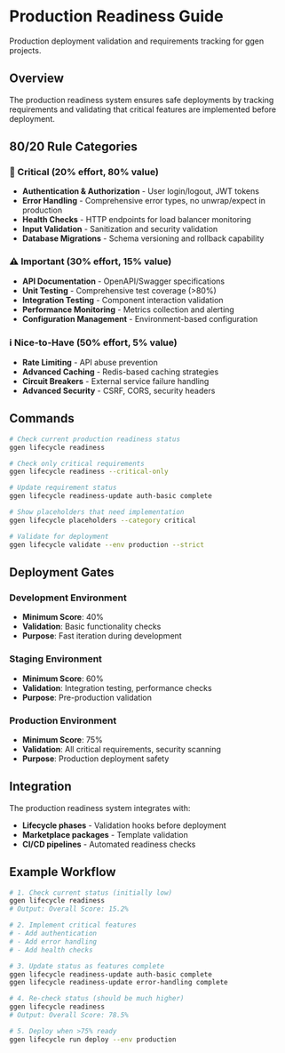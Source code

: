 # Production Readiness Guide

Production deployment validation and requirements tracking for ggen projects.

## Overview

The production readiness system ensures safe deployments by tracking requirements and validating that critical features are implemented before deployment.

## 80/20 Rule Categories

### 🚨 Critical (20% effort, 80% value)
- **Authentication & Authorization** - User login/logout, JWT tokens
- **Error Handling** - Comprehensive error types, no unwrap/expect in production
- **Health Checks** - HTTP endpoints for load balancer monitoring
- **Input Validation** - Sanitization and security validation
- **Database Migrations** - Schema versioning and rollback capability

### ⚠️ Important (30% effort, 15% value)
- **API Documentation** - OpenAPI/Swagger specifications
- **Unit Testing** - Comprehensive test coverage (>80%)
- **Integration Testing** - Component interaction validation
- **Performance Monitoring** - Metrics collection and alerting
- **Configuration Management** - Environment-based configuration

### ℹ️ Nice-to-Have (50% effort, 5% value)
- **Rate Limiting** - API abuse prevention
- **Advanced Caching** - Redis-based caching strategies
- **Circuit Breakers** - External service failure handling
- **Advanced Security** - CSRF, CORS, security headers

## Commands

```bash
# Check current production readiness status
ggen lifecycle readiness

# Check only critical requirements
ggen lifecycle readiness --critical-only

# Update requirement status
ggen lifecycle readiness-update auth-basic complete

# Show placeholders that need implementation
ggen lifecycle placeholders --category critical

# Validate for deployment
ggen lifecycle validate --env production --strict
```

## Deployment Gates

### Development Environment
- **Minimum Score**: 40%
- **Validation**: Basic functionality checks
- **Purpose**: Fast iteration during development

### Staging Environment
- **Minimum Score**: 60%
- **Validation**: Integration testing, performance checks
- **Purpose**: Pre-production validation

### Production Environment
- **Minimum Score**: 75%
- **Validation**: All critical requirements, security scanning
- **Purpose**: Production deployment safety

## Integration

The production readiness system integrates with:
- **Lifecycle phases** - Validation hooks before deployment
- **Marketplace packages** - Template validation
- **CI/CD pipelines** - Automated readiness checks

## Example Workflow

```bash
# 1. Check current status (initially low)
ggen lifecycle readiness
# Output: Overall Score: 15.2%

# 2. Implement critical features
# - Add authentication
# - Add error handling
# - Add health checks

# 3. Update status as features complete
ggen lifecycle readiness-update auth-basic complete
ggen lifecycle readiness-update error-handling complete

# 4. Re-check status (should be much higher)
ggen lifecycle readiness
# Output: Overall Score: 78.5%

# 5. Deploy when >75% ready
ggen lifecycle run deploy --env production
```
